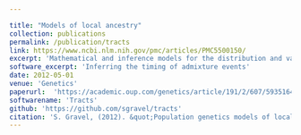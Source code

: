 ```yaml
---

title: "Models of local ancestry"
collection: publications
permalink: /publication/tracts
link: https://www.ncbi.nlm.nih.gov/pmc/articles/PMC5500150/
excerpt: 'Mathematical and inference models for the distribution and variance of ancestry along the genome.'
software_excerpt: 'Inferring the timing of admixture events'
date: 2012-05-01
venue: 'Genetics'
paperurl:  'https://academic.oup.com/genetics/article/191/2/607/5935164?login=false'
softwarename: 'Tracts'
github: 'https://github.com/sgravel/tracts'
citation: 'S. Gravel, (2012). &quot;Population genetics models of local ancestry .&quot; <i>Genetics </i> 191 (607).'
---
```

